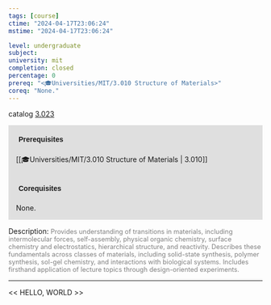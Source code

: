 ```yaml
---
tags: [course]
ctime: "2024-04-17T23:06:24"
mstime: "2024-04-17T23:06:24"

level: undergraduate
subject: 
university: mit
completion: closed
percentage: 0
prereq: "<🎓Universities/MIT/3.010 Structure of Materials>"
coreq: "None."
---
```


catalog [3.023](http://student.mit.edu/catalog/m3a.html#3.023)

<span style="display: block; padding: 15px; background-color: rgb(100, 100, 100, 0.2);"><font id="m_prereq2919_0" style="display: block; font-family: Arial, sans-serif; font-weight: bold; padding: 5px">Prerequisites</font><br><span id="prereq2919_0">[[🎓Universities/MIT/3.010 Structure of Materials | 3.010]]</span></span>
<span style="display: block; padding: 15px; background-color: rgb(100, 100, 100, 0.2);"><font id="m_coreq2919_0" style="display: block; font-family: Arial, sans-serif; font-weight: bold; padding: 5px">Corequisites</font><br><span id="coreq2919_0">None.</span></span>

<font style="">Description:</font>
<font style="color: grey; font-size: 0.8rem;">Provides understanding of transitions in materials, including intermolecular forces, self-assembly, physical organic chemistry, surface chemistry and electrostatics, hierarchical structure, and reactivity. Describes these fundamentals across classes of materials, including solid-state synthesis, polymer synthesis, sol-gel chemistry, and interactions with biological systems. Includes firsthand application of lecture topics through design-oriented experiments.</font>



---

<< HELLO, WORLD >>
